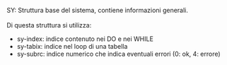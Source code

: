 SY: Struttura base del sistema, contiene informazioni generali.<br><br>
Di questa struttura si utilizza:
 - sy-index: indice contenuto nei DO e nei WHILE
 - sy-tabix: indice nel loop di una tabella
 - sy-subrc: indice numerico che indica eventuali errori (0: ok, 4: errore)
